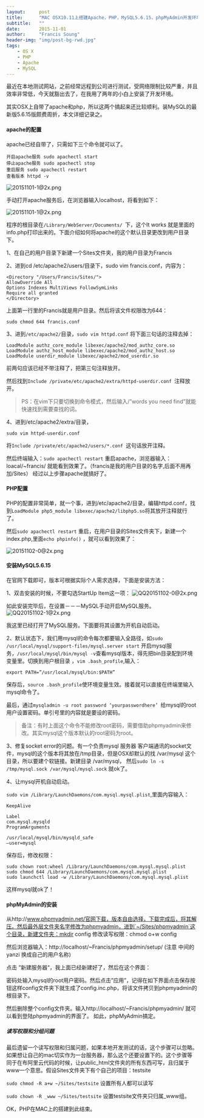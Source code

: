 ```yaml
---
layout:     post
title:      "MAC OSX10.11上搭建Apache，PHP，MySQL5.6.15，phpMyAdmin开发环境"
subtitle:   ""
date:       2015-11-01
author:     "Francis Soung"
header-img: "img/post-bg-rwd.jpg"
tags:
    - OS X
    - PHP
    - Apache
    - MySQL
---
```


最近在本地测试网站，之前经常远程到公司进行测试，受网络限制比较严重，并且效率非常低，今天就豁出去了，在我用了两年的小白上安装了开发环境。

其实OSX上自带了apache和php，所以这两个搞起来还比较顺利。装MySQL的最新版5.6.15版颇费周折，本文详细记录之。


<!--more-->


#### apache的配置

apache已经自带了，只需如下三个命令就可以了。

	开启apache服务 sudo apachectl start
	停止apache服务 sudo apachectl stop
	重启服务 sudo apachectl restart
	查看版本 httpd -v

![20151101-1@2x.png][1]

手动打开apache服务后，在浏览器输入localhost，将看到如下：

![20151101-1@2x.png][2]

程序的根目录在`/Library/WebServer/Documents/ `下，这个It works 就是里面的info.php打印出来的。下面介绍如何将apache的这个默认目录更改到用户目录下。

1、在自己的用户目录下新建一个Sites文件夹，我的用户目录为Francis

2、进到cd /etc/apache2/users/目录下，sudo vim francis.conf，内容为：

	<Directory "/Users/Francis/Sites/">
	AllowOverride All
	Options Indexes MultiViews FollowSymLinks
	Require all granted
	</Directory>

上面第一行里的Francis就是用户目录。然后将该文件权限改为644：

	sudo chmod 644 francis.conf

3、进到`/etc/apache2/`目录，`sudo vim httpd.conf` 将下面三句话的注释去掉：

	LoadModule authz_core_module libexec/apache2/mod_authz_core.so
	LoadModule authz_host_module libexec/apache2/mod_authz_host.so
	LoadModule userdir_module libexec/apache2/mod_userdir.so

前两句应该已经不带注释了，把第三句注释放开。

然后找到`Include /private/etc/apache2/extra/httpd-userdir.conf `注释放开。

> PS：在vim下只要切换到命令模式，然后输入/”words you need find”就能快速找到需要查找的词。

4、进到/etc/apache2/extra/目录，

	sudo vim httpd-userdir.conf

将`Include /private/etc/apache2/users/*.conf `这句话放开注释。

然后终端输入：`sudo apachectl restart` 重启apache，浏览器输入： loacal/~francis/ 就能看到效果了。（francis是我的用户目录的名字,后面不用再加/Sites）
经过以上步骤apache就搞好了。

#### PHP配置

PHP的配置非常简单，就一个事，进到/etc/apache2/目录，编辑httpd.conf，找到`LoadModule php5_module libexec/apache2/libphp5.so`将其放开注释就行了。

然后`sudo apachectl restart` 重启，在用户目录的Sites文件夹下，新建一个index.php,里面`echo phpinfo()` ，就可以看到效果了：

![20151102-0@2x.png][3]

#### 安装MySQL5.6.15

在官网下载即可，版本可根据实际个人需求选择，下面是安装方法：

1、双击安装的时候，不要勾选StartUp Item这一项：
![QQ20151102-0@2x.png][4]

如此安装完毕后，在设置－－－MySQL手动开启MySQL服务。
![QQ20151102-1@2x.png][5]

我这里已经打开了MySQL服务。下面要将其设置为开机自动启动。

2、默认状态下，我们用mysql的命令每次都要输入全路径，如`sudo /usr/local/mysql/support-files/mysql.server start` 开启mysql服务，`/usr/local/mysql/bin/mysql -v`查看mysql版本，得先把bin目录配到环境变量里。切换到用户根目录 ，`vim .bash_profile`,输入：

	export PATH=”/usr/local/mysql/bin:$PATH”

保存后，`source .bash_profile`使环境变量生效。接着就可以直接在终端里输入mysql命令了。

最后，通过`mysqladmin -u root password ‘yourpasswordhere’ `给mysql的root用户设置密码。单引号里的内容就是要设的密码。

> 备注：有时上面这个命令不能修改root密码，需要借助phpmyadmin来修改。其实mysql这个版本默认的root密码为root。

3、修复socket error的问题。有一个负责mysql 服务器 客户端通讯的socket文件，mysql的这个版本将其放在/tmp目录，但是OSX却默认的找 /var/mysql 这个目录，所以要建个软链接。新建目录 /var/mysql， 然后`sudo ln -s /tmp/mysql.sock /var/mysql/mysql.sock` 就ok了。

4、让mysql开机自动启动。

`sudo vim /Library/LaunchDaemons/com.mysql.mysql.plist`,里面内容输入：

	KeepAlive

	Label
	com.mysql.mysqld
	ProgramArguments

	/usr/local/mysql/bin/mysqld_safe
	–user=mysql

保存后，修改权限：

	sudo chown root:wheel /Library/LaunchDaemons/com.mysql.mysql.plist
	sudo chmod 644 /Library/LaunchDaemons/com.mysql.mysql.plist
	sudo launchctl load -w /Library/LaunchDaemons/com.mysql.mysql.plist

这样mysql就ok了！

#### phpMyAdmin的安装

从http://www.phpmyadmin.net/官网下载，版本自由选择，下载完成后，将其解压。然后最外层文件夹名字修改为phpmyadmin，进到`~/Sites/phpmyadmin`这个目录，新建文件夹：mkdir config 修改读写权限：chmod o+w config

然后浏览器输入：http://localhost/~Francis/phpmyadmin/setup/ (注意 中间的yanzi 换成自己的用户名称)

点击 ”新建服务器“，我上面已经新建好了，然后在这个界面：

密码处输入mysql的root用户密码。然后点击”应用”，记得在如下界面点击保存按钮这样config文件夹下就生成了config.inc.php，将该文件拷贝到phpmyadmin的根目录下。

然后删除整个config文件夹。输入http://localhost/~Francis/phpmyadmin/ 就可以看到登陆phpmyadmin的界面了。 如此，phpMyAdmin搞定。

##### 读写权限和分组问题

最后遗留一个读写权限和归属问题，如果本地开发测试的话，这个步骤可以忽略。如果想让自己的mac切实作为一台服务器，那么这个还要设置下的。这个步骤等同于在布阿里云代码的时候，让public_html文件夹的所有东西可写，且归属于www一个意思。假设Sites文件夹下有个自己的项目：testsite

`sudo chmod -R a+w ~/Sites/testsite` 设置所有人都可以读写

`sudo chown -R _www ~/Sites/testsite` 设置testsite文件夹只归属_www组。

OK，PHP在MAC上的搭建到此结束。


  [1]: http://7xl0td.com1.z0.glb.clouddn.com/2015/11/01/3007933119.png
  [2]: http://7xl0td.com1.z0.glb.clouddn.com/2015/11/01/3412207876.png
  [3]: http://7xl0td.com1.z0.glb.clouddn.com/2015/11/02/3346607926.png
  [4]: http://7xl0td.com1.z0.glb.clouddn.com/2015/11/02/555088672.png
  [5]: http://7xl0td.com1.z0.glb.clouddn.com/2015/11/02/1072163062.png
